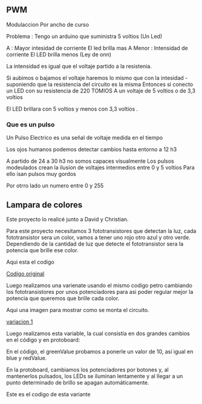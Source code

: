 ## PWM

Modulaccion Por ancho de curso 

Problema : Tengo un arduino que suministra 5 voltios 
                                (Un Led)
                                
                                
A : Mayor intesidad de corriente 
      El led brilla mas 
A Menor : Intensidad de corriente 
          El LED brilla menos 
(Ley de onn)

La intensidad es igual que el voltaje partido a la resistenia. 

Si aubimos o bajamos el voltaje haremos lo mismo que con la intesidad  - suponiendo que la resistencia del circuito es la misma
Entonces si conecto un LED con su resistencia de 220 TOMIOS 
A un voltaje de 5 voltios o de 3,3 voltios 

El LED brillara con 5 voltios y menos con 3,3 voltios .

### Que es un pulso 

Un Pulso Electrico es una señal de voltaje medida en el tiempo 

Los ojos humanos podemos detectar cambios hasta entorno a 12 h3

A partido de 24 a 30 h3 no somos capaces visualmente 
Los pulsos modeulados crean la ilusion de voltajes intermedios entre 0 y 5 voltios 
  Para ello isan pulsos muy gordos 
  
  Por otrro lado un numero entre 0 y 255 
  
  
  
## Lampara de colores 

Este proyecto lo realicé junto a David y Christian.

Para este proyecto necesitamos 3 fototransistores que detectan la luz, cada fototransistor sera un color, vamos a tener uno rojo otro azul y otro verde. Dependiendo de la cantidad de luz que detecte el fototransistor sera la potencia que brille ese color.

Aqui esta el codigo

[Codigo original](https://github.com/DavidMenCam/Arduino/blob/main/arduino_ver_7.ino)

Luego realizamos una varienate usando el mismo codigo petro cambiando los fototransistores por unos potenciadores para asi poder regular mejor la potencia que queremos que brille cada color.

Aqui una imagen para mostrar como se monta el circuito.

[variacion 1](https://github.com/DavidMenCam/Arduino/blob/main/lampara_colores_variacion1/lampara_colores_variacion1.ino)

Luego realizamos esta variable, la cual consistía en dos grandes cambios en el código y en protoboard:

En el código, el greenValue probamos a ponerle un valor de 10, así igual en blue y redValue.

En la protoboard, cambiamos los potenciadores por botones y, al mantenerlos pulsados, los LEDs se iluminan lentamente y al llegar a un punto determinado de brillo se apagan automáticamente.

Este es el codigo de esta variante

